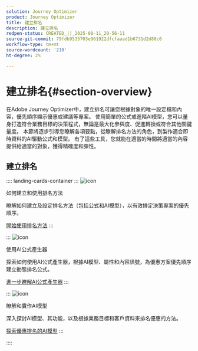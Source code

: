 ```yaml
---
solution: Journey Optimizer
product: Journey Optimizer
title: 建立排名
description: 建立排名
redpen-status: CREATED_||_2025-08-11_20-56-11
source-git-commit: 79fdb9535703e961922dfcfaaad1b6731d2d88c0
workflow-type: tm+mt
source-wordcount: '210'
ht-degree: 2%

---
```



# 建立排名{#section-overview}

在Adobe Journey Optimizer中，建立排名可讓您根據對象的唯一設定檔和內容，優先順序顯示優惠或建議等專案。 使用簡單的公式或進階AI模型，您可以量身打造符合業務目標的決策程式，無論是最大化參與度、促進轉換或符合其他關鍵量度。 本節將逐步引導您瞭解各項要點，從瞭解排名方法的角色，到製作適合即時資料的AI驅動公式和模型。 有了這些工具，您就能在適當的時間將適當的內容提供給適當的對象，獲得精確度和彈性。

## 建立排名

:::: landing-cards-container
:::
![icon](https://cdn.experienceleague.adobe.com/icons/circle-play.svg?lang=zh-Hant)

如何建立和使用排名方法

瞭解如何建立及設定排名方法（包括公式和AI模型），以有效排定決策專案的優先順序。

[開始使用排名方法](../using/experience-decisioning/ranking/ranking.md)
:::

:::
![icon](https://cdn.experienceleague.adobe.com/icons/gear.svg?lang=zh-Hant)

使用AI公式產生器

探索如何使用AI公式產生器，根據AI模型、屬性和內容訊號，為優惠方案優先順序建立動態排名公式。

[進一步瞭解AI公式產生器](../using/experience-decisioning/ranking/ranking-formulas.md)
:::

:::
![icon](https://cdn.experienceleague.adobe.com/icons/book.svg?lang=zh-Hant)

瞭解和實作AI模型

深入探討AI模型、其功能，以及根據業務目標和客戶資料來排名優惠的方法。

[探索優惠排名的AI模型](experience-decisioning-ai-models-landing-page.md)
:::

::::
